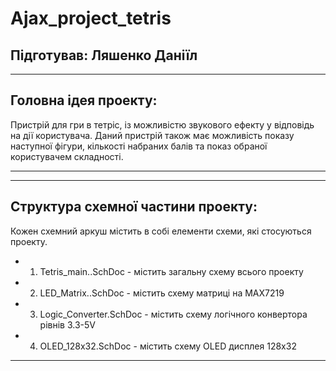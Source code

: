 # Ajax_project_tetris

## Підготував: Ляшенко Даніїл

-----

## Головна ідея проекту:

  Пристрій для гри в тетріс, із можливістю звукового ефекту у відповідь на дії користувача.
  Даний пристрій також має можливість показу наступної фігури, кількості набраних балів та показ обраної користувачем складності.

-----


-----

## Структура схемної частини проекту:

  Кожен схемний аркуш містить в собі елементи схеми, які стосуються проекту.
  
  - 1. Tetris_main..SchDoc - містить загальну схему всього проекту
  - 2. LED_Matrix..SchDoc - містить схему матриці на MAX7219
  - 3. Logic_Converter.SchDoc - містить схему логічного конвертора рівнів 3.3-5V
  - 4. OLED_128x32.SchDoc - містить схему OLED дисплея 128x32

-----
